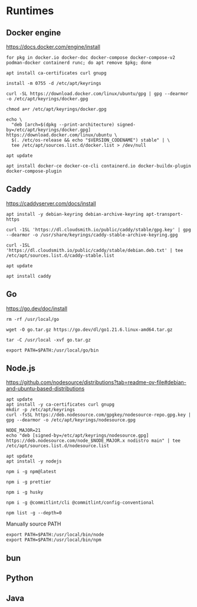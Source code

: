 # Runtimes

## Docker engine

https://docs.docker.com/engine/install

```shell
for pkg in docker.io docker-doc docker-compose docker-compose-v2 podman-docker containerd runc; do apt remove $pkg; done
```

```shell
apt install ca-certificates curl gnupg
```

```shell
install -m 0755 -d /etc/apt/keyrings
```

```shell
curl -SL https://download.docker.com/linux/ubuntu/gpg | gpg --dearmor -o /etc/apt/keyrings/docker.gpg
```

```shell
chmod a+r /etc/apt/keyrings/docker.gpg
```

```shell
echo \
  "deb [arch=$(dpkg --print-architecture) signed-by=/etc/apt/keyrings/docker.gpg] https://download.docker.com/linux/ubuntu \
  $(. /etc/os-release && echo "$VERSION_CODENAME") stable" | \
  tee /etc/apt/sources.list.d/docker.list > /dev/null
```

```shell
apt update
```

```shell
apt install docker-ce docker-ce-cli containerd.io docker-buildx-plugin docker-compose-plugin
```

## Caddy

https://caddyserver.com/docs/install

```shell
apt install -y debian-keyring debian-archive-keyring apt-transport-https
```

```shell
curl -1SL 'https://dl.cloudsmith.io/public/caddy/stable/gpg.key' | gpg --dearmor -o /usr/share/keyrings/caddy-stable-archive-keyring.gpg
```

```shell
curl -1SL 'https://dl.cloudsmith.io/public/caddy/stable/debian.deb.txt' | tee /etc/apt/sources.list.d/caddy-stable.list
```

```shell
apt update
```

```shell
apt install caddy
```

## Go

https://go.dev/doc/install

```shell
rm -rf /usr/local/go
```

```shell
wget -O go.tar.gz https://go.dev/dl/go1.21.6.linux-amd64.tar.gz
```

```shell
tar -C /usr/local -xvf go.tar.gz
```

```shell
export PATH=$PATH:/usr/local/go/bin
```

## Node.js

https://github.com/nodesource/distributions?tab=readme-ov-file#debian-and-ubuntu-based-distributions

```shell
apt update
apt install -y ca-certificates curl gnupg
mkdir -p /etc/apt/keyrings
curl -fsSL https://deb.nodesource.com/gpgkey/nodesource-repo.gpg.key | gpg --dearmor -o /etc/apt/keyrings/nodesource.gpg
```

```shell
NODE_MAJOR=21
echo "deb [signed-by=/etc/apt/keyrings/nodesource.gpg] https://deb.nodesource.com/node_$NODE_MAJOR.x nodistro main" | tee /etc/apt/sources.list.d/nodesource.list
```

```shell
apt update
apt install -y nodejs
```

```shell
npm i -g npm@latest
```

```shell
npm i -g prettier
```

```shell
npm i -g husky
```

```shell
npm i -g @commitlint/cli @commitlint/config-conventional
```

```shell
npm list -g --depth=0
```

Manually source PATH
```shell
export PATH=$PATH:/usr/local/bin/node
export PATH=$PATH:/usr/local/bin/npm
```

## bun

## Python

## Java
